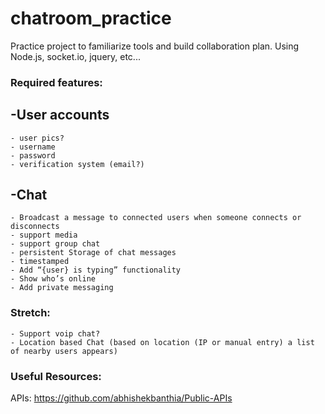 # chatroom_practice

Practice project to familiarize tools and build collaboration plan.
Using Node.js, socket.io, jquery, etc...

### Required features:
##  -User accounts
    - user pics?
    - username
    - password
    - verification system (email?)
##  -Chat
    - Broadcast a message to connected users when someone connects or disconnects
    - support media
    - support group chat
    - persistent Storage of chat messages
    - timestamped
    - Add “{user} is typing” functionality
    - Show who’s online
    - Add private messaging
    
###  Stretch:
    - Support voip chat?
    - Location based Chat (based on location (IP or manual entry) a list of nearby users appears)
    
 ### Useful Resources:
 APIs: https://github.com/abhishekbanthia/Public-APIs
